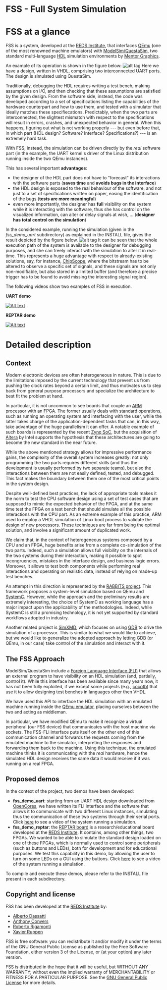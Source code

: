 FSS - Full System Simulation
============================

# FSS at a glance
FSS is a system, developed at the [REDS Institute](https://reds.heig-vd.ch), that interfaces [QEmu](http://www.qemu.org) (one of the most renowned machine emulators) with [ModelSim/QuestaSim](www.mentor.com/products/fv/modelsim), two standard multi-language [HDL](https://en.wikipedia.org/wiki/Hardware_description_language) simulation environments by [Mentor Graphics](www.mentor.com).

An example of its operation is shown in the figure below:
![alt tag](http://reds-data.heig-vd.ch/publications/fss_2016/uart_arch.png)
Here we have a design, written in VHDL, comprising two interconnected UART ports. The design is simulated using QuestaSim. 

Traditionally, debugging the HDL requires writing a test bench, making assumptions on I/O, and then checking that these assumptions are satisfied by the given design. From the software side, instead, the code was developed according to a set of specifications listing the capabilities of the hardware counterpart and how to use them, and tested with a simulator that ideally matches these specifiecations. Predictably, when the two parts are interconnected, the slightest mismatch with respect to the specifications will result in errors, crashes, and unexpected behavior in general. When this happens, figuring out what is not working properly --- but even before that, in which part (HDL design? Software? Interface? Specifications?) --- is an extremely hard task. 

With FSS, instead, the simulation can be driven directly by the *real* software part (in the example, the UART kernel's driver of the Linux distribution running inside the two QEmu instances).

This has several important **advantages**:
- the designer of the HDL part does not have to "forecast" its interactions with the software parts (**saves time** and **avoids bugs in the interface**)
- the HDL design is exposed to the real behaviour of the software, and not just to a set of specifications written on paper, easing the identification of the bugs (**tests are more meaningful**)
- even more importantly, the designer has **full** visibility on the system while it is interacting with the software, thus she has control on the visualized information, can alter or delay signals at wish, ... (**designer has total control on the simulation**)

In the considered example, running the simulation (given in the *fss_demo_uart* subdirectory) as explained in the INSTALL file, gives the result depicted by the figure below.
![alt tag](http://reds-data.heig-vd.ch/publications/fss_2016/uart_sim.png)
It can be seen that the whole execution path of the system is available to the designer for debugging purposes, and she can freely interact with the simulation to alter it in real-time. This represents a huge advantage with respect to already-existing solutions, say, for instance, [ChipScope](http://www-mtl.mit.edu/Courses/6.111/labkit/chipscope.shtml), where the bitstream has to be altered to observe a specific set of signals, and these signals are not only non-modifiable, but also stored in a limited buffer (and therefore a precise trigger has to be found to avoid missing the interesting signal region).

The following videos show two examples of FSS in execution.

**UART demo**

[![Alt text](https://img.youtube.com/vi/gzDY31UFQJc/0.jpg)](https://www.youtube.com/watch?v=gzDY31UFQJc)

**REPTAR demo**

[![Alt text](https://img.youtube.com/vi/oXuow8M2FbI/0.jpg)](https://www.youtube.com/watch?v=oXuow8M2FbI)

# Detailed description
## Context
Modern electronic devices are often heterogeneous in nature. This is due to the limitations imposed by the current technology that prevent us from pushing the clock rates beyond a certain limit, and thus motivates us to step back from general purpose processors and specialize the architecture to best fit the problem at hand.

In particular, it is not uncommon to see boards that couple an [ARM](https://en.wikipedia.org/wiki/ARM_architecture) processor with an [FPGA](https://en.wikipedia.org/wiki/Field-programmable_gate_array). The former usually deals with standard operations, such as running an operating system and interfacing with the user, while the latter takes charge of the application-dependent tasks that can, in this way, take advantage of the huge parallelism it can offer. A notable example of such boards is represented by the recent [Zynq SoC](https://en.wikipedia.org/wiki/Xilinx#Zynq), but the acquisition of [Altera](https://en.wikipedia.org/wiki/Altera) by Intel supports the hypothesis that these architectures are going to become the new standard in the near future.

While the above mentioned strategy allows for impressive performance gains, the complexity of the overall system increases greatly: not only programming the two parts requires different skills (and thus the development is usually performed by two separate teams), but also the interactions between them are not easily defined, tested, and debugged. This fact makes the boundary between them one of the most critical points in the system design.

Despite well-defined best practices, the lack of appropriate tools makes it the norm to test the CPU software design using a set of test cases that are supposed to mimic the expected behavior of the FPGA, and at the same time test the FPGA on a test bench that should simulate all the possible interactions with the CPU part. As an extreme example of this practice, ARM used to employ a VHDL simulation of Linux boot process to validate the design of new processors. These techniques are far from being the optimal solution, and involve a significant amount of duplicated work.

We claim that, in the context of heterogeneous systems composed by a CPU and an FPGA, huge benefits arise from a complete co-simulation of the two parts. Indeed, such a simulation allows full visibility on the internals of the two systems during their interaction, making it possible to spot incongruencies, mistakes in the interface design, and business logic errors. Moreover, it allows to test both components while performing real interactions and operating on realistic data, instead of relying on made-up test benches.

An attempt in this direction is represented by the [RABBITS project](http://tima.imag.fr/sls/research-projects/rabbits). This framework proposes a system-level simulation based on QEmu and [SystemC](https://en.wikipedia.org/wiki/SystemC). However, while the approach and the preliminary results are extremely interesting, the choice of SystemC as working language has a major impact upon the applicability of the methodologies. Indeed, while SystemC is still a promising technology, it is not yet supported by standard workflows adopted in industry.

Another related project is [SimXMD](http://www.eecg.toronto.edu/~willenbe/simxmd/simxmd_index.htm), which focuses on using [GDB](https://en.wikipedia.org/wiki/GNU_Debugger) to drive the simulation of a processor. This is similar to what we would like to achieve, but we would like to generalize the adopted approach by letting GDB (or QEmu, in our case) take control of the simulation and interact with it.

## The FSS Approach
ModelSim/QuestaSim include a [Foreign Language Interface (FLI)](http://homepages.cae.wisc.edu/~ece554/new_website/ToolDoc/Modelsim_docs/docs/pdf/fli.pdf) that allows an external program to have visibility on an HDL simulation (and, partially, control it).
While this interface has been available since many years now, it has not been fully exploited, if we except some projects (e.g.,  [cocotb](https://github.com/potentialventures/cocotb)) that use it to allow designing test benches in languages other then VHDL.

We have used this API to interface the HDL simulation with an emulated machine running inside the [QEmu emulator](http://wiki.qemu.org/Main_Page), placing ourselves between the two and acting as middleman.

In particular, we have modified QEmu to make it recognize a virtual peripheral (our FSS device) that communicates with the host machine via sockets. The FSS-FLI interface puts itself on the other end of this communication channel and forwards the requests coming from the emulated machine to the simulator, interpreting the responses and forwarding them back to the machine. Using this technique, the emulated machine thinks it is communicating with the *real* hardware, hence the simulated HDL design receives the same data it would receive if it was running on a real FPGA.

## Proposed demos
In the context of the project, two demos have been developed:
- **fss_demo_uart**: starting from an UART HDL design downloaded from [OpenCores](http://opencores.org/), we have written its FLI interface and the software that allows it to communicate with two different Linux instances, simulating thus the communication of these two systems through their serial ports. Click [here](https://youtu.be/gzDY31UFQJc) to see a video of the system running a simulation.
- **fss_demo_reptar**: the [REPTAR board](https://reds.heig-vd.ch/en/rad/projects/reptar) is a research/educational board developed at the [REDS Institute](https://reds.heig-vd.ch). It contains, among other things, two FPGAs. We wanted to be able to simulate the standard design loaded on one of these FPGAs, which is normally used to control some peripherals (such as buttons and LEDs), both for development and for educational purposes. We test this capability in this demo, by allowing the user to turn on some LEDs on a GUI using the buttons. Click [here](https://youtu.be/oXuow8M2FbI) to see a video of the system running a simulation.
 
To compile and execute these demos, please refer to the INSTALL file present in each subdirectory.

## Copyright and license

FSS has been developed at the [REDS Institute](https://reds.heig-vd.ch) by:
- [Alberto Dassatti](https://reds.heig-vd.ch/equipe/details/alberto.dassatti)
- [Anthony Convers](https://reds.heig-vd.ch/equipe/details/anthony.convers)
- [Roberto Rigamonti](https://reds.heig-vd.ch/equipe/details/roberto.rigamonti)
- [Xavier Ruppen](https://reds.heig-vd.ch/equipe/details/xavier.ruppen@heig-vd.ch)

FSS is free software: you can redistribute it and/or modify it under the terms of the GNU General Public License as published by the Free Software Foundation, either version 3 of the License, or (at your option) any later version.

FSS is distributed in the hope that it will be useful, but WITHOUT ANY WARRANTY; without even the implied warranty of MERCHANTABILITY or FITNESS FOR A PARTICULAR PURPOSE.  See the [GNU General Public License](http://www.gnu.org/licenses/gpl-3.0.en.html) for more details.
